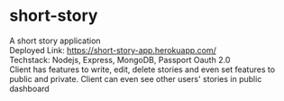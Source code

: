# short-story
A short story application  
Deployed Link: https://short-story-app.herokuapp.com/  
Techstack: Nodejs, Express, MongoDB, Passport Oauth 2.0  
Client has features to write, edit, delete stories and even set features to public and private.
Client can even see other users' stories in public dashboard
